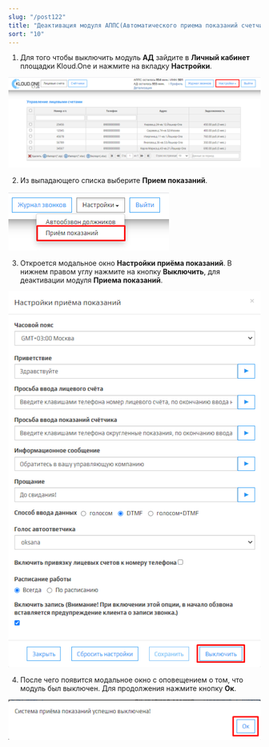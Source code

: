 ```yaml
---
slug: "/post122"
title: "Деактивация модуля АППС(Автоматического приема показаний счетчиков)"
sort: "10"
---
```


1. Для того чтобы выключить модуль **АД** зайдите в **Личный кабинет** площадки Kloud.One и нажмите на вкладку **Настройки**.

![Картинка](./images/how_to_stop_APPS_task_butt_settings.png "Модуль Kloud.One:Отчёты")

2. Из выпадающего списка выберите **Прием показаний**.

![Картинка](./images/how_to_stop_APPS_task_butt_apps.png "Модуль Kloud.One: Отчёты")

3. Откроется модальное окно **Настройки приёма показаний**. В нижнем правом углу нажмите на кнопку **Выключить**, для деактивации модуля **Приема показаний**.

![Картинка](./images/how_to_stop_APPS_task_butt_disable.png "Модуль Kloud.One:Отчёты")

4. После чего появится модальное окно с оповещением о том, что модуль был выключен. Для продолжения нажмите кнопку **Ок**.

![Картинка](./images/how_to_stop_APPS_task_butt_ok.png)